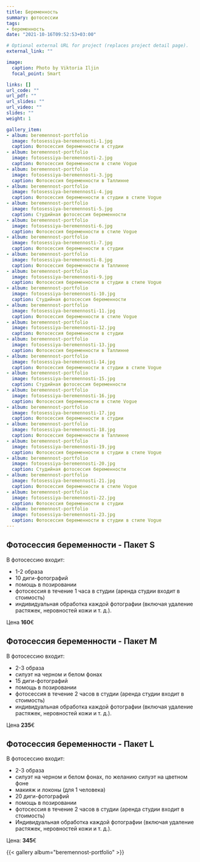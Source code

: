 ```yaml
---
title: Беременность 
summary: фотосессии
tags:
- беременность
date: "2021-10-16T09:52:53+03:00"

# Optional external URL for project (replaces project detail page).
external_link: ""

image:
  caption: Photo by Viktoria Iljin
  focal_point: Smart

links: []
url_code: ""
url_pdf: ""
url_slides: ""
url_video: ""
slides: ""
weight: 1

gallery_item:
- album: beremennost-portfolio
  image: fotosessiya-beremennosti-1.jpg
  caption: Фотосессия беременности в студии 
- album: beremennost-portfolio
  image: fotosessiya-beremennosti-2.jpg
  caption: Фотосессия беременности в стиле Vogue
- album: beremennost-portfolio
  image: fotosessiya-beremennosti-3.jpg
  caption: Фотосессия беременности в Таллинне
- album: beremennost-portfolio
  image: fotosessiya-beremennosti-4.jpg
  caption: Фотосессия беременности в студии в стиле Vogue
- album: beremennost-portfolio
  image: fotosessiya-beremennosti-5.jpg
  caption: Студийная фотосессия беременности
- album: beremennost-portfolio
  image: fotosessiya-beremennosti-6.jpg
  caption: Фотосессия беременности в стиле Vogue
- album: beremennost-portfolio
  image: fotosessiya-beremennosti-7.jpg
  caption: Фотосессия беременности в студии
- album: beremennost-portfolio
  image: fotosessiya-beremennosti-8.jpg
  caption: Фотосессия беременности в Таллинне
- album: beremennost-portfolio
  image: fotosessiya-beremennosti-9.jpg
  caption: Фотосессия беременности в студии в стиле Vogue
- album: beremennost-portfolio
  image: fotosessiya-beremennosti-10.jpg
  caption: Студийная фотосессия беременности
- album: beremennost-portfolio
  image: fotosessiya-beremennosti-11.jpg
  caption: Фотосессия беременности в стиле Vogue
- album: beremennost-portfolio
  image: fotosessiya-beremennosti-12.jpg
  caption: Фотосессия беременности в студии
- album: beremennost-portfolio
  image: fotosessiya-beremennosti-13.jpg
  caption: Фотосессия беременности в Таллинне
- album: beremennost-portfolio
  image: fotosessiya-beremennosti-14.jpg
  caption: Фотосессия беременности в студии в стиле Vogue
- album: beremennost-portfolio
  image: fotosessiya-beremennosti-15.jpg
  caption: Студийная фотосессия беременности
- album: beremennost-portfolio
  image: fotosessiya-beremennosti-16.jpg
  caption: Фотосессия беременности в стиле Vogue
- album: beremennost-portfolio
  image: fotosessiya-beremennosti-17.jpg
  caption: Фотосессия беременности в студии
- album: beremennost-portfolio
  image: fotosessiya-beremennosti-18.jpg
  caption: Фотосессия беременности в Таллинне
- album: beremennost-portfolio
  image: fotosessiya-beremennosti-19.jpg
  caption: Фотосессия беременности в студии в стиле Vogue
- album: beremennost-portfolio
  image: fotosessiya-beremennosti-20.jpg
  caption: Студийная фотосессия беременности
- album: beremennost-portfolio
  image: fotosessiya-beremennosti-21.jpg
  caption: Фотосессия беременности в стиле Vogue  
- album: beremennost-portfolio
  image: fotosessiya-beremennosti-22.jpg
  caption: Фотосессия беременности в студии 
- album: beremennost-portfolio
  image: fotosessiya-beremennosti-23.jpg
  caption: Фотосессия беременности в студии в стиле Vogue 
---
```

## Фотосессия беременности - Пакет S

В фотосессию входит:
* 1-2 образа 
* 10 диги-фотографий 
* помощь в позировании
* фотосессия в течение 1 часа в студии (аренда студии входит в стоимость) 
* индивидуальная обработка каждой фотографии (включая удаление растяжек, неровностей кожи и т. д.).

Цена **160**€

## Фотосессия беременности - Пакет M

В фотосессию входит:
* 2-3 образа 
* силуэт на черном и белом фонах
* 15 диги-фотографий 
* помощь в позировании
* фотосессия в течение 2 часов в студии (аренда студии входит в стоимость) 
* индивидуальная обработка каждой фотографии (включая удаление растяжек, неровностей кожи и т. д.).

Цена **235**€

## Фотосессия беременности - Пакет L

В фотосессию входит:
* 2-3 образа 
* силуэт на черном и белом фонах, по желанию силуэт на цветном фоне
* макияж и локоны (для 1 человека)
* 20 диги-фотографий
* помощь в позировании
* фотосессия в течение 2 часов в студии (аренда студии входит в стоимость) 
* Индивидуальная обработка каждой фотографии (включая удаление растяжек, неровностей кожи и т. д.).

Цена: **345**€

{{< gallery album="beremennost-portfolio" >}}